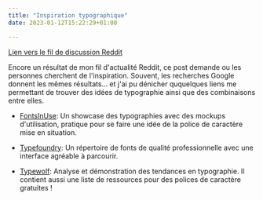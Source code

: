 ```yaml
---
title: "Inspiration typographique"
date: 2023-01-12T15:22:29+01:00

---
```



[Lien vers le fil de discussion Reddit](https://www.reddit.com/r/typography/comments/10it26g/how_do_you_usually_find_your_favorite_fonts/)

Encore un résultat de mon fil d'actualité Reddit, ce post demande ou les personnes cherchent de l'inspiration. Souvent, les recherches Google donnent les mêmes résultats... et j'ai pu dénicher ququelques liens me permettant de trouver des idées de typographie ainsi que des combinaisons entre elles.

- [FontsInUse](https://fontsinuse.com):
Un showcase des typographies avec des mockups d'utilisation, pratique pour se faire une idée de la police de caractère mise en situation.


- [Typefoundry](https://typefoundry.directory/):
Un répertoire de fonts de qualité professionnelle avec une interface agréable à parcourir.

- [Typewolf](https://www.typewolf.com/):
Analyse et démonstration des tendances en typographie. Il contient aussi une liste de ressources pour des polices de caractère gratuites !